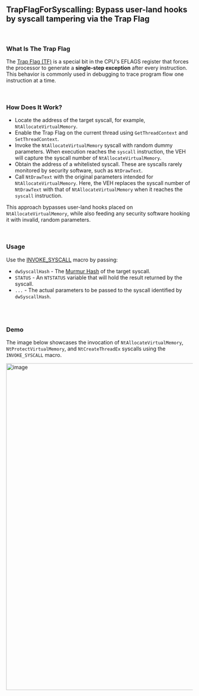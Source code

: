 ## TrapFlagForSyscalling: Bypass user-land hooks by syscall tampering via the Trap Flag

<br>

### What Is The Trap Flag

The [Trap Flag (TF)](https://en.wikipedia.org/wiki/Trap_flag) is a special bit in the CPU's EFLAGS register that forces the processor to generate a **single-step exception** after every instruction. This behavior is commonly used in debugging to trace program flow one instruction at a time.

<br>

### How Does It Work?

* Locate the address of the target syscall, for example, `NtAllocateVirtualMemory`.
* Enable the Trap Flag on the current thread using `GetThreadContext` and `SetThreadContext`.
* Invoke the `NtAllocateVirtualMemory` syscall with random dummy parameters. When execution reaches the `syscall` instruction, the VEH will capture the syscall number of `NtAllocateVirtualMemory`.
* Obtain the address of a whitelisted syscall. These are syscalls rarely monitored by security software, such as `NtDrawText`.
* Call `NtDrawText` with the original parameters intended for `NtAllocateVirtualMemory`. Here, the VEH replaces the syscall number of `NtDrawText` with that of `NtAllocateVirtualMemory` when it reaches the `syscall` instruction.

This approach bypasses user-land hooks placed on `NtAllocateVirtualMemory`, while also feeding any security software hooking it with invalid, random parameters.

<br>

### Usage

Use the [INVOKE_SYSCALL](https://github.com/Maldev-Academy/TrapFlagForSyscalling/blob/main/TrapFlagForSyscalling/Common.h#L71) macro by passing:

* `dwSyscallHash` - The [Murmur Hash](https://github.com/Maldev-Academy/TrapFlagForSyscalling/blob/main/TrapFlagForSyscalling/Utilities.c#L88) of the target syscall.
* `STATUS` - An `NTSTATUS` variable that will hold the result returned by the syscall.
* `...` - The actual parameters to be passed to the syscall identified by `dwSyscallHash`.


<br>
<br>

### Demo

The image below showcases the invocation of `NtAllocateVirtualMemory`, `NtProtectVirtualMemory`, and `NtCreateThreadEx` syscalls using the `INVOKE_SYSCALL` macro.


<img width="1272" height="882" alt="image" src="https://github.com/user-attachments/assets/8ea603c9-ef78-41ab-a56c-e6f43acac520" />
